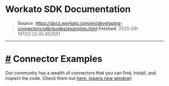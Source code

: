 # Workato SDK Documentation

> **Source**: https://docs.workato.com/en/developing-connectors/sdk/guides/examples.html
> **Fetched**: 2025-09-19T02:32:45.852851

---

# [#](<#connector-examples>) Connector Examples

Our community has a wealth of connectors that you can find, install, and inspect the code. Check them out [here. (opens new window)](<https://app.workato.com/browse/connectors>)
